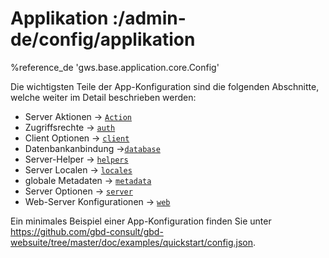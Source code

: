 # Applikation :/admin-de/config/applikation

%reference_de 'gws.base.application.core.Config'

Die wichtigsten Teile der App-Konfiguration sind die folgenden Abschnitte, welche weiter im Detail beschrieben werden:


- Server Aktionen → [``Action``](/admin-de/config/server-aktionen)
- Zugriffsrechte → [``auth``](/admin-de/config/autorisierung)
- Client Optionen → [``client``](/admin-de/config/client)
- Datenbankanbindung →[``database``](/admin-de/config/datenbanken)
- Server-Helper → [``helpers``](/admin-de/config/helper)
- Server Localen → [``locales``](/admin-de/config/intl)
- globale Metadaten → [``metadata``](/admin-de/config/metadaten)
- Server Optionen → [``server``](/admin-de/config/server)
- Web-Server Konfigurationen → [``web``](/admin-de/config/web)

Ein minimales Beispiel einer App-Konfiguration finden Sie unter https://github.com/gbd-consult/gbd-websuite/tree/master/doc/examples/quickstart/config.json.